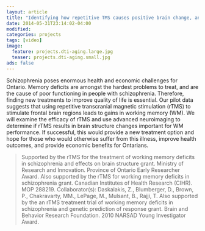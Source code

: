 ```yaml
---
layout: article
title: "Identifying how repetitive TMS causes positive brain change, and the genetic predictors of such change."
date: 2014-05-31T23:14:02-04:00
modified:
categories: projects
tags: [video]
image:
  feature: projects.dti-aging.large.jpg
  teaser: projects.dti-aging.small.jpg
ads: false
---
```


Schizophrenia poses enormous health and economic challenges for Ontario. Memory deficits are amongst the hardest problems to treat, and are the cause of poor functioning in people with schizophrenia. Therefore, finding new treatments to improve quality of life is essential. Our pilot data suggests that using repetitive transcranial magnetic stimulation (rTMS) to stimulate frontal brain regions leads to gains in working memory (WM). We will examine the efficacy of rTMS and use advanced neuroimaging to determine if rTMS results in brain structure changes important for WM performance. If successful, this would provide a new treatment option and hope for those who would otherwise suffer from this illness, improve health outcomes, and provide economic benefits for Ontarians.

> Supported by the rTMS for the treatment of working memory deficits in schizophrenia and effects on brain structure grant. Ministry of Research and Innovation. Province of Ontario Early Researcher Award.
> Also supported by the rTMS for working memory deficits in schizophrenia grant. Canadian Institutes of Health Research (CIHR). MOP 288219. Collaborator(s): Daskalakis, Z., Blumberger, D., Brown, P., Chakravarty, MM., LePage, M., Mulsant, B., Rajji, T.
> Also supported by the an rTMS treatment trial of working memory deficits in schizophrenia and genetic prediction of response grant. Brain and Behavior Research Foundation. 2010 NARSAD Young Investigator Award.
